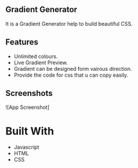 ## Gradient Generator

It is a Gradient Generator help to build beautiful CSS.  

## Features

- Unlimited colours.  
- Live Gradient Preview.  
- Gradient can be designed form vairous direction.  
- Provide the code for css that u can copy easily.  

## Screenshots

![App Screenshot]

# Built With
- Javascript
- HTML
- CSS

